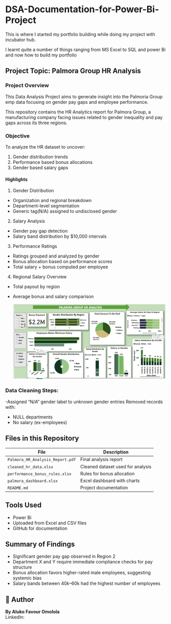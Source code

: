 # DSA-Documentation-for-Power-Bi-Project
This is where I started my portfolio building while doing my project with incubator hub.

I learnt quite a number of things ranging from MS Excel to SQL and power Bi and now how to build my portfolio
## Project Topic: Palmora Group HR Analysis 
### Project Overview
This Data Analysis Project aims to generate insight into the Palmoria Group emp data focusing on gender pay gaps and employee performance.

This repository contains the HR Analytics report for Palmora Group, a manufacturing company facing issues related to gender inequality and pay gaps across its three regions.
### Objective 
To analyze the HR dataset to uncover:
1) Gender distribution trends
2) Performance based bonus allocations
3) Gender based salary gaps
#### Highlights
 1. Gender Distribution
- Organization and regional breakdown
- Department-level segmentation
- Generic tag(N/A) assigned to undisclosed gender

2. Salary Analysis
- Gender pay gap detection
- Salary band distribution by $10,000 intervals

3. Performance Ratings
- Ratings grouped and analyzed by gender
- Bonus allocation based on performance scores
- Total salary + bonus computed per employee

4. Regional Salary Overview
- Total payout by region
- Average bonus and salary comparison

  ![Image](https://github.com/Omolola224/DSA-Documentation-for-Power-Bi-Project/blob/main/Favour's%201.png)

### Data Cleaning Steps:
-Assigned “N/A” gender label to unknown gender entries
  Removed records with:
  - NULL departments
  - No salary (ex-employees)

## Files in this Repository

| File | Description |
|------|-------------|
| `Palmora_HR_Analysis_Report.pdf` | Final analysis report |
| `cleaned_hr_data.xlsx` | Cleaned dataset used for analysis |
| `performance_bonus_rules.xlsx` | Rules for bonus allocation |
| `palmora_dashboard.xlsx` | Excel dashboard with charts |
| `README.md` | Project documentation

## Tools Used

- Power Bi 
- Uploaded from Excel and CSV files
- GitHub for documentation 

## Summary of Findings

- Significant gender pay gap observed in Region 2
- Department X and Y require immediate compliance checks for pay structure
- Bonus allocation favors higher-rated male employees, suggesting systemic bias
- Salary bands between $40k–$60k had the highest number of employees

## 📎 Author

**By Aluko Favour Omolola**  
 LinkedIn:
 
